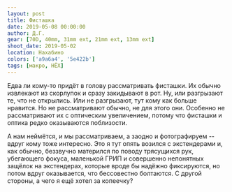 ```yaml
---
layout: post
title: Фисташка
date: 2019-05-08 00:00:00
author: Д.Г.
gear: [70D, 40mm, 31mm ext, 21mm ext, 13mm ext]
shoot_date: 2019-05-02
location: Нахабино
colors: ['a9a6a4', '5e422b']
tags: [макро, НЁХ]
---
```

Едва ли кому-то придёт в голову рассматривать фисташки. Их обычно извлекают из скорлупок и сразу закидывают в рот. Ну, или разгрызают те, что не открылись. Или не разгрызают, тут кому как больше нравится. Но не рассматривают обычно, не для этого они. Особенно не рассматривают их с оптическим увеличением, потому что фисташки и оптика редко оказываются поблизости.

А нам неймётся, и мы рассматриваем, а заодно и фотографируем -- вдруг кому тоже интересно. Это я тут опять возился с экстендерами и, как обычно, беззвучно матерился по поводу трясущихся рук, убегающего фокуса, маленькой ГРИП и совершенно непонятных защёлок на экстендерах, которые вроде бы надёжно фиксируются, но потом вдруг оказывается, что бессовестно болтаются. С другой стороны, а чего я ещё хотел за копеечку?
